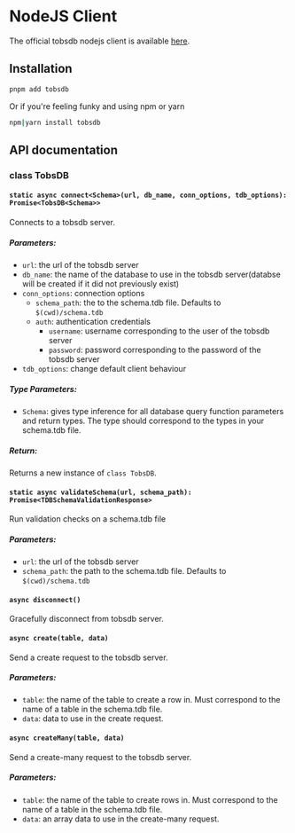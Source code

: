 # NodeJS Client

The official tobsdb nodejs client is available [here](https://npmjs.com/package/tobsdb).


## Installation

```bash
pnpm add tobsdb
```

Or if you're feeling funky and using npm or yarn

```bash
npm|yarn install tobsdb
```

## API documentation

### class TobsDB

#### `static async connect<Schema>(url, db_name, conn_options, tdb_options): Promise<TobsDB<Schema>>` 

Connects to a tobsdb server.

##### Parameters:

- `url`: the url of the tobsdb server
- `db_name`: the name of the database to use in the tobsdb server(databse will
be created if it did not previously exist)
- `conn_options`: connection options
    - `schema_path`: the to the schema.tdb file. Defaults to `$(cwd)/schema.tdb`
    - `auth`: authentication credentials
        - `username`: username corresponding to the user of the tobsdb server
        - `password`: password corresponding to the password of the tobsdb server
- `tdb_options`: change default client behaviour

##### Type Parameters:

- `Schema`: gives type inference for all database query function parameters and return types.
The type should correspond to the types in your schema.tdb file.

##### Return: 

Returns a new instance of `class TobsDB`.

#### `static async validateSchema(url, schema_path): Promise<TDBSchemaValidationResponse>`

Run validation checks on a schema.tdb file

##### Parameters:

- `url`: the url of the tobsdb server
- `schema_path`: the path to the schema.tdb file. Defaults to `$(cwd)/schema.tdb`

#### `async disconnect()`

Gracefully disconnect from tobsdb server.

#### `async create(table, data)`

Send a create request to the tobsdb server.

##### Parameters:

- `table`: the name of the table to create a row in.
Must correspond to the name of a table in the schema.tdb file.
- `data`: data to use in the create request.

#### `async createMany(table, data)`

Send a create-many request to the tobsdb server.

##### Parameters:

- `table`: the name of the table to create rows in.
Must correspond to the name of a table in the schema.tdb file.
- `data`: an array data to use in the create-many request.
